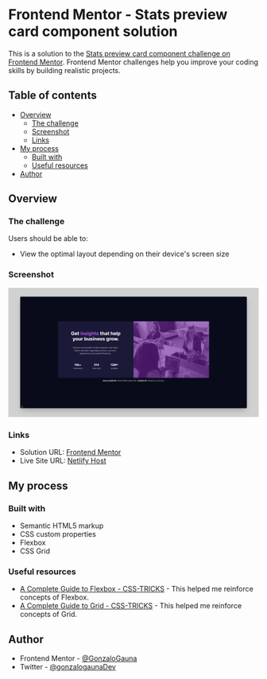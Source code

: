 # Frontend Mentor - Stats preview card component solution

This is a solution to the [Stats preview card component challenge on Frontend Mentor](https://www.frontendmentor.io/challenges/stats-preview-card-component-8JqbgoU62). Frontend Mentor challenges help you improve your coding skills by building realistic projects. 

## Table of contents

- [Overview](#overview)
  - [The challenge](#the-challenge)
  - [Screenshot](#screenshot)
  - [Links](#links)
- [My process](#my-process)
  - [Built with](#built-with)
  - [Useful resources](#useful-resources)
- [Author](#author)


## Overview

### The challenge

Users should be able to:

- View the optimal layout depending on their device's screen size

### Screenshot

![](./images/screenshot.png)


### Links

- Solution URL: [Frontend Mentor](https://www.frontendmentor.io/challenges/stats-preview-card-component-8JqbgoU62)
- Live Site URL: [Netlify Host](https://gonzalo-gauna-card-practice1.netlify.app/)

## My process

### Built with

- Semantic HTML5 markup
- CSS custom properties
- Flexbox
- CSS Grid

### Useful resources

- [A Complete Guide to Flexbox - CSS-TRICKS](https://css-tricks.com/snippets/css/a-guide-to-flexbox/) - This helped me reinforce concepts of Flexbox.
- [A Complete Guide to Grid - CSS-TRICKS](https://css-tricks.com/snippets/css/complete-guide-grid/) - This helped me reinforce concepts of Grid.

## Author

- Frontend Mentor - [@GonzaloGauna](https://www.frontendmentor.io/profile/GonzaloGauna)
- Twitter - [@gonzalogaunaDev](https://www.twitter.com/@gonzalogaunaDev)

